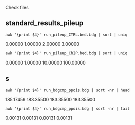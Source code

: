 Check files
## standard_results_pileup
```
awk '{print $4}' run_pileup_CTRL.bed.bdg | sort | uniq
```
0.00000
1.00000
2.00000
3.00000
```
awk '{print $4}' run_pileup_ChIP.bed.bdg | sort | uniq
```
0.00000
1.00000
10.00000
100.00000
## s
```
awk '{print $4}' run_bdgcmp_ppois.bdg | sort -nr | head
```
185.17459
183.35500
183.35500
183.35500
```
awk '{print $4}' run_bdgcmp_ppois.bdg | sort -nr | tail
```
0.00131
0.00131
0.00131
0.00131

<!--stackedit_data:
eyJoaXN0b3J5IjpbLTkxNDc3NDM3NSwtMTgyMTg0NjU5OV19
-->